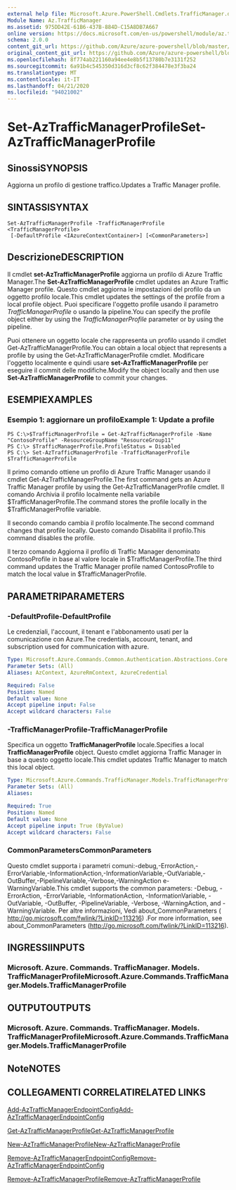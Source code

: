 ```yaml
---
external help file: Microsoft.Azure.PowerShell.Cmdlets.TrafficManager.dll-Help.xml
Module Name: Az.TrafficManager
ms.assetid: 975DD42E-61B6-437B-884D-C15A8DB7A667
online version: https://docs.microsoft.com/en-us/powershell/module/az.trafficmanager/set-aztrafficmanagerprofile
schema: 2.0.0
content_git_url: https://github.com/Azure/azure-powershell/blob/master/src/TrafficManager/TrafficManager/help/Set-AzTrafficManagerProfile.md
original_content_git_url: https://github.com/Azure/azure-powershell/blob/master/src/TrafficManager/TrafficManager/help/Set-AzTrafficManagerProfile.md
ms.openlocfilehash: 8f774ab221160a94ee4e8b5f13780b7e3131f252
ms.sourcegitcommit: 6a91b4c545350d316d3cf8c62f384478e3f3ba24
ms.translationtype: MT
ms.contentlocale: it-IT
ms.lasthandoff: 04/21/2020
ms.locfileid: "94021002"
---
```

# <span data-ttu-id="6648c-101">Set-AzTrafficManagerProfile</span><span class="sxs-lookup"><span data-stu-id="6648c-101">Set-AzTrafficManagerProfile</span></span>

## <span data-ttu-id="6648c-102">Sinossi</span><span class="sxs-lookup"><span data-stu-id="6648c-102">SYNOPSIS</span></span>
<span data-ttu-id="6648c-103">Aggiorna un profilo di gestione traffico.</span><span class="sxs-lookup"><span data-stu-id="6648c-103">Updates a Traffic Manager profile.</span></span>

## <span data-ttu-id="6648c-104">SINTASSI</span><span class="sxs-lookup"><span data-stu-id="6648c-104">SYNTAX</span></span>

```
Set-AzTrafficManagerProfile -TrafficManagerProfile <TrafficManagerProfile>
 [-DefaultProfile <IAzureContextContainer>] [<CommonParameters>]
```

## <span data-ttu-id="6648c-105">Descrizione</span><span class="sxs-lookup"><span data-stu-id="6648c-105">DESCRIPTION</span></span>
<span data-ttu-id="6648c-106">Il cmdlet **set-AzTrafficManagerProfile** aggiorna un profilo di Azure Traffic Manager.</span><span class="sxs-lookup"><span data-stu-id="6648c-106">The **Set-AzTrafficManagerProfile** cmdlet updates an Azure Traffic Manager profile.</span></span>
<span data-ttu-id="6648c-107">Questo cmdlet aggiorna le impostazioni del profilo da un oggetto profilo locale.</span><span class="sxs-lookup"><span data-stu-id="6648c-107">This cmdlet updates the settings of the profile from a local profile object.</span></span>
<span data-ttu-id="6648c-108">Puoi specificare l'oggetto profile usando il parametro *TrafficManagerProfile* o usando la pipeline.</span><span class="sxs-lookup"><span data-stu-id="6648c-108">You can specify the profile object either by using the *TrafficManagerProfile* parameter or by using the pipeline.</span></span>

<span data-ttu-id="6648c-109">Puoi ottenere un oggetto locale che rappresenta un profilo usando il cmdlet Get-AzTrafficManagerProfile.</span><span class="sxs-lookup"><span data-stu-id="6648c-109">You can obtain a local object that represents a profile by using the Get-AzTrafficManagerProfile cmdlet.</span></span>
<span data-ttu-id="6648c-110">Modificare l'oggetto localmente e quindi usare **set-AzTrafficManagerProfile** per eseguire il commit delle modifiche.</span><span class="sxs-lookup"><span data-stu-id="6648c-110">Modify the object locally and then use **Set-AzTrafficManagerProfile** to commit your changes.</span></span>

## <span data-ttu-id="6648c-111">ESEMPI</span><span class="sxs-lookup"><span data-stu-id="6648c-111">EXAMPLES</span></span>

### <span data-ttu-id="6648c-112">Esempio 1: aggiornare un profilo</span><span class="sxs-lookup"><span data-stu-id="6648c-112">Example 1: Update a profile</span></span>
```
PS C:\>$TrafficManagerProfile = Get-AzTrafficManagerProfile -Name "ContosoProfile" -ResourceGroupName "ResourceGroup11" 
PS C:\> $TrafficManagerProfile.ProfileStatus = Disabled
PS C:\> Set-AzTrafficManagerProfile -TrafficManagerProfile $TrafficManagerProfile
```

<span data-ttu-id="6648c-113">Il primo comando ottiene un profilo di Azure Traffic Manager usando il cmdlet Get-AzTrafficManagerProfile.</span><span class="sxs-lookup"><span data-stu-id="6648c-113">The first command gets an Azure Traffic Manager profile by using the Get-AzTrafficManagerProfile cmdlet.</span></span>
<span data-ttu-id="6648c-114">Il comando Archivia il profilo localmente nella variabile $TrafficManagerProfile.</span><span class="sxs-lookup"><span data-stu-id="6648c-114">The command stores the profile locally in the $TrafficManagerProfile variable.</span></span>

<span data-ttu-id="6648c-115">Il secondo comando cambia il profilo localmente.</span><span class="sxs-lookup"><span data-stu-id="6648c-115">The second command changes that profile locally.</span></span>
<span data-ttu-id="6648c-116">Questo comando Disabilita il profilo.</span><span class="sxs-lookup"><span data-stu-id="6648c-116">This command disables the profile.</span></span>

<span data-ttu-id="6648c-117">Il terzo comando Aggiorna il profilo di Traffic Manager denominato ContosoProfile in base al valore locale in $TrafficManagerProfile.</span><span class="sxs-lookup"><span data-stu-id="6648c-117">The third command updates the Traffic Manager profile named ContosoProfile to match the local value in $TrafficManagerProfile.</span></span>

## <span data-ttu-id="6648c-118">PARAMETRI</span><span class="sxs-lookup"><span data-stu-id="6648c-118">PARAMETERS</span></span>

### <span data-ttu-id="6648c-119">-DefaultProfile</span><span class="sxs-lookup"><span data-stu-id="6648c-119">-DefaultProfile</span></span>
<span data-ttu-id="6648c-120">Le credenziali, l'account, il tenant e l'abbonamento usati per la comunicazione con Azure.</span><span class="sxs-lookup"><span data-stu-id="6648c-120">The credentials, account, tenant, and subscription used for communication with azure.</span></span>

```yaml
Type: Microsoft.Azure.Commands.Common.Authentication.Abstractions.Core.IAzureContextContainer
Parameter Sets: (All)
Aliases: AzContext, AzureRmContext, AzureCredential

Required: False
Position: Named
Default value: None
Accept pipeline input: False
Accept wildcard characters: False
```

### <span data-ttu-id="6648c-121">-TrafficManagerProfile</span><span class="sxs-lookup"><span data-stu-id="6648c-121">-TrafficManagerProfile</span></span>
<span data-ttu-id="6648c-122">Specifica un oggetto **TrafficManagerProfile** locale.</span><span class="sxs-lookup"><span data-stu-id="6648c-122">Specifies a local **TrafficManagerProfile** object.</span></span>
<span data-ttu-id="6648c-123">Questo cmdlet aggiorna Traffic Manager in base a questo oggetto locale.</span><span class="sxs-lookup"><span data-stu-id="6648c-123">This cmdlet updates Traffic Manager to match this local object.</span></span>

```yaml
Type: Microsoft.Azure.Commands.TrafficManager.Models.TrafficManagerProfile
Parameter Sets: (All)
Aliases:

Required: True
Position: Named
Default value: None
Accept pipeline input: True (ByValue)
Accept wildcard characters: False
```

### <span data-ttu-id="6648c-124">CommonParameters</span><span class="sxs-lookup"><span data-stu-id="6648c-124">CommonParameters</span></span>
<span data-ttu-id="6648c-125">Questo cmdlet supporta i parametri comuni:-debug,-ErrorAction,-ErrorVariable,-InformationAction,-InformationVariable,-OutVariable,-OutBuffer,-PipelineVariable,-Verbose,-WarningAction e-WarningVariable.</span><span class="sxs-lookup"><span data-stu-id="6648c-125">This cmdlet supports the common parameters: -Debug, -ErrorAction, -ErrorVariable, -InformationAction, -InformationVariable, -OutVariable, -OutBuffer, -PipelineVariable, -Verbose, -WarningAction, and -WarningVariable.</span></span> <span data-ttu-id="6648c-126">Per altre informazioni, Vedi about_CommonParameters ( http://go.microsoft.com/fwlink/?LinkID=113216) .</span><span class="sxs-lookup"><span data-stu-id="6648c-126">For more information, see about_CommonParameters (http://go.microsoft.com/fwlink/?LinkID=113216).</span></span>

## <span data-ttu-id="6648c-127">INGRESSI</span><span class="sxs-lookup"><span data-stu-id="6648c-127">INPUTS</span></span>

### <span data-ttu-id="6648c-128">Microsoft. Azure. Commands. TrafficManager. Models. TrafficManagerProfile</span><span class="sxs-lookup"><span data-stu-id="6648c-128">Microsoft.Azure.Commands.TrafficManager.Models.TrafficManagerProfile</span></span>

## <span data-ttu-id="6648c-129">OUTPUT</span><span class="sxs-lookup"><span data-stu-id="6648c-129">OUTPUTS</span></span>

### <span data-ttu-id="6648c-130">Microsoft. Azure. Commands. TrafficManager. Models. TrafficManagerProfile</span><span class="sxs-lookup"><span data-stu-id="6648c-130">Microsoft.Azure.Commands.TrafficManager.Models.TrafficManagerProfile</span></span>

## <span data-ttu-id="6648c-131">Note</span><span class="sxs-lookup"><span data-stu-id="6648c-131">NOTES</span></span>

## <span data-ttu-id="6648c-132">COLLEGAMENTI CORRELATI</span><span class="sxs-lookup"><span data-stu-id="6648c-132">RELATED LINKS</span></span>

[<span data-ttu-id="6648c-133">Add-AzTrafficManagerEndpointConfig</span><span class="sxs-lookup"><span data-stu-id="6648c-133">Add-AzTrafficManagerEndpointConfig</span></span>](./Add-AzTrafficManagerEndpointConfig.md)

[<span data-ttu-id="6648c-134">Get-AzTrafficManagerProfile</span><span class="sxs-lookup"><span data-stu-id="6648c-134">Get-AzTrafficManagerProfile</span></span>](./Get-AzTrafficManagerProfile.md)

[<span data-ttu-id="6648c-135">New-AzTrafficManagerProfile</span><span class="sxs-lookup"><span data-stu-id="6648c-135">New-AzTrafficManagerProfile</span></span>](./New-AzTrafficManagerProfile.md)

[<span data-ttu-id="6648c-136">Remove-AzTrafficManagerEndpointConfig</span><span class="sxs-lookup"><span data-stu-id="6648c-136">Remove-AzTrafficManagerEndpointConfig</span></span>](./Remove-AzTrafficManagerEndpointConfig.md)

[<span data-ttu-id="6648c-137">Remove-AzTrafficManagerProfile</span><span class="sxs-lookup"><span data-stu-id="6648c-137">Remove-AzTrafficManagerProfile</span></span>](./Remove-AzTrafficManagerProfile.md)


